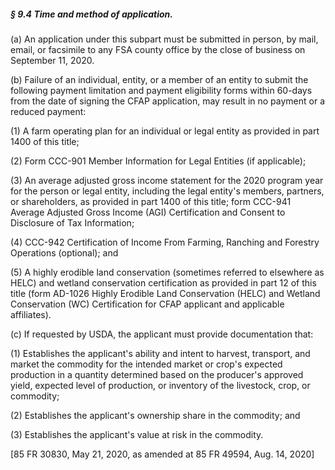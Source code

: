 ##### § 9.4 Time and method of application. #####

(a) An application under this subpart must be submitted in person, by mail, email, or facsimile to any FSA county office by the close of business on September 11, 2020.

(b) Failure of an individual, entity, or a member of an entity to submit the following payment limitation and payment eligibility forms within 60-days from the date of signing the CFAP application, may result in no payment or a reduced payment:

(1) A farm operating plan for an individual or legal entity as provided in part 1400 of this title;

(2) Form CCC-901 Member Information for Legal Entities (if applicable);

(3) An average adjusted gross income statement for the 2020 program year for the person or legal entity, including the legal entity's members, partners, or shareholders, as provided in part 1400 of this title; form CCC-941 Average Adjusted Gross Income (AGI) Certification and Consent to Disclosure of Tax Information;

(4) CCC-942 Certification of Income From Farming, Ranching and Forestry Operations (optional); and

(5) A highly erodible land conservation (sometimes referred to elsewhere as HELC) and wetland conservation certification as provided in part 12 of this title (form AD-1026 Highly Erodible Land Conservation (HELC) and Wetland Conservation (WC) Certification for CFAP applicant and applicable affiliates).

(c) If requested by USDA, the applicant must provide documentation that:

(1) Establishes the applicant's ability and intent to harvest, transport, and market the commodity for the intended market or crop's expected production in a quantity determined based on the producer's approved yield, expected level of production, or inventory of the livestock, crop, or commodity;

(2) Establishes the applicant's ownership share in the commodity; and

(3) Establishes the applicant's value at risk in the commodity.

[85 FR 30830, May 21, 2020, as amended at 85 FR 49594, Aug. 14, 2020]